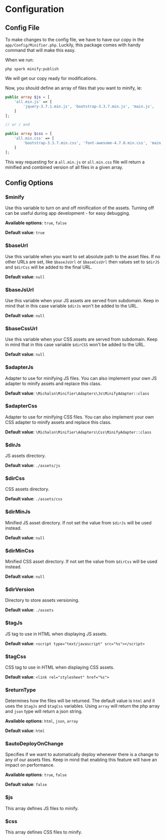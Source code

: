 # Configuration

## Config File

To make changes to the config file, we have to have our copy in the `app/Config/Minifier.php`. Luckily, this package comes with handy command that will make this easy.

When we run:

```console
php spark minify:publish
```

We will get our copy ready for modifications.

Now, you should define an array of files that you want to minify, ie:

```php
public array $js = [
    'all.min.js' => [
        'jquery-3.7.1.min.js', 'bootstrap-3.3.7.min.js', 'main.js',
    ]
];

// or / and

public array $css = [
    'all.min.css' => [
        'bootstrap-3.3.7.min.css', 'font-awesome-4.7.0.min.css', 'main.css',
    ]
];
```

This way requesting for a `all.min.js` or `all.min.css` file will return a minified and combined version of all files in a given array.

## Config Options

### $minify

Use this variable to turn on and off minification of the assets. Turning off can be useful during app development - for easy debugging.

**Available options**: `true`, `false`

**Default value**: `true`

### $baseUrl

Use this variable when you want to set absolute path to the asset files. If no other URLs are set, like `$baseJsUrl` or `$baseCssUrl` then values set to `$dirJS` and `$dirCss` will be added to the final URL.

**Default value**: `null`

### $baseJsUrl

Use this variable when your JS assets are served from subdomain. Keep in mind that in this case variable `$dirJs` won't be added to the URL.

**Default value**: `null`

### $baseCssUrl

Use this variable when your CSS assets are served from subdomain. Keep in mind that in this case variable `$dirCSS` won't be added to the URL.

**Default value**: `null`

### $adapterJs

Adapter to use for minifying JS files. You can also implement your own JS adapter to minify assets and replace this class.

**Default value**: `\Michalsn\Minifier\Adapters\Js\MinifyAdapter::class`

### $adapterCss

Adapter to use for minifying CSS files. You can also implement your own CSS adapter to minify assets and replace this class.

**Default value**: `\Michalsn\Minifier\Adapters\Css\MinifyAdapter::class`

### $dirJs

JS assets directory.

**Default value**: `./assets/js`

### $dirCss

CSS assets directory.

**Default value**: `./assets/css`

### $dirMinJs

Minified JS asset directory. If not set the value from `$dirJs` will be used instead.

**Default value**: `null`

### $dirMinCss

Minified CSS asset directory. If not set the value from `$dirCss` will be used instead.

**Default value**: `null`

### $dirVersion

Directory to store assets versioning.

**Default value**: `./assets`

### $tagJs

JS tag to use in HTML when displaying JS assets.

**Default value**: `<script type="text/javascript" src="%s"></script>`

### $tagCss

CSS tag to use in HTML when displaying CSS assets.

**Default value**: `<link rel="stylesheet" href="%s">`

### $returnType

Determines how the files will be returned. The default value is `html` and it uses the `$tagJs` and `$tagCss` variables. Using `array` will return the php array and `json` type will return a json string.

**Available options**: `html`, `json`, `array`

**Default value**: `html`

### $autoDeployOnChange

Specifies if we want to automatically deploy whenever there is a change to any of our assets files. Keep in mind that enabling this feature will have an impact on performance.

**Available options**: `true`, `false`

**Default value**: `false`

### $js

This array defines JS files to minify.

### $css

This array defines CSS files to minify.
